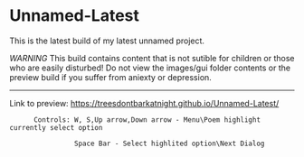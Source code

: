 # Unnamed-Latest

This is the latest build of my latest unnamed project. 

*WARNING*
This build contains content that is not sutible for children or those who are easily disturbed!
Do not view the images/gui folder contents or the preview build if you suffer from aniexty or depression.
*********

Link to preview: https://treesdontbarkatnight.github.io/Unnamed-Latest/

          Controls: W, S,Up arrow,Down arrow - Menu\Poem highlight currently select option

                    Space Bar - Select highlited option\Next Dialog
